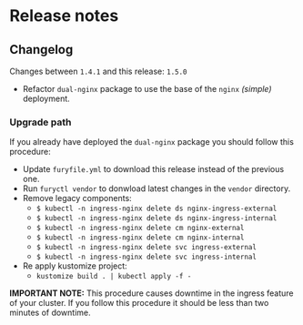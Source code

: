 # Release notes


## Changelog

Changes between `1.4.1` and this release: `1.5.0`

- Refactor `dual-nginx` package to use the base of the `nginx` *(simple)* deployment.

### Upgrade path

If you already have deployed the `dual-nginx` package you should follow this procedure:

- Update `furyfile.yml` to download this release instead of the previous one.
- Run `furyctl vendor` to donwload latest changes in the `vendor` directory.
- Remove legacy components:
  - `$ kubectl -n ingress-nginx delete ds nginx-ingress-external`
  - `$ kubectl -n ingress-nginx delete ds nginx-ingress-internal`
  - `$ kubectl -n ingress-nginx delete cm nginx-external`
  - `$ kubectl -n ingress-nginx delete cm nginx-internal`
  - `$ kubectl -n ingress-nginx delete svc ingress-external`
  - `$ kubectl -n ingress-nginx delete svc ingress-internal`
- Re apply kustomize project:
  - `kustomize build . | kubectl apply -f -`

**IMPORTANT NOTE:** This procedure causes downtime in the ingress feature of your cluster. If you follow this procedure
it should be less than two minutes of downtime.

